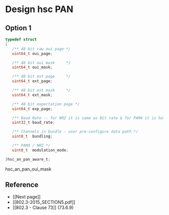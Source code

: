 # Design hsc PAN

## Option 1
```c
typedef struct
{
   /** 48 bit raw oui page */
   uint64_t oui_page; 

   /** 48 bit oui mask     */
   uint64_t oui_mask; 

   /** 48 bit ext page     */
   uint64_t ext_page; 

   /** 48 bit ext mask     */
   uint64_t ext_mask; 

   /** 48 bit expectation page */
   uint64_t exp_page; 

   /** Baud Rate -- for NRZ it is same as Bit rate & for PAM4 it is half the bit rate */
   uint32_t baud_rate;

   /** Channels in bundle - user pre-configure data path */
   uint8_t  bundling;

   /** PAM4 / NRZ */
   uint8_t  modulation_mode;

}hsc_an_pan_aware_t;
```

hsc_an_pan_oui_mask


## Reference
- [[Next page]]
- [[802.3-2015_SECTION5.pdf]] 
- [[802.3 - Clause 73]] (73.6.9)